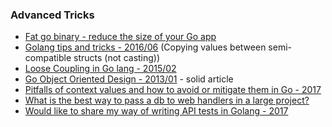 ### Advanced Tricks
  - [Fat go binary - reduce the size of your Go app](https://hackernoon.com/a-story-of-a-fat-go-binary-20edc6549b97#.jjs0tjz25)
  - [Golang tips and tricks - 2016/06](https://scene-si.org/2016/06/01/golang-tips-and-tricks/) (Copying values between semi-compatible structs (not casting))
  - [Loose Coupling in Go lang - 2015/02](https://8thlight.com/blog/javier-saldana/2015/02/06/loose-coupling-in-go-lang.html)
  - [Go Object Oriented Design - 2013/01](https://nathany.com/good/) - solid article
  - [Pitfalls of context values and how to avoid or mitigate them in Go - 2017](https://www.calhoun.io/pitfalls-of-context-values-and-how-to-avoid-or-mitigate-them/)
  - [What is the best way to pass a db to web handlers in a large project?](https://www.reddit.com/r/golang/comments/5vsz2t/what_is_the_best_way_to_pass_a_db_to_web_handlers/)
  - [Would like to share my way of writing API tests in Golang - 2017](https://www.reddit.com/r/golang/comments/5tua59/would_like_to_share_my_way_of_writing_api_tests/)
